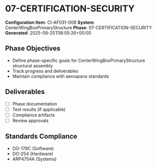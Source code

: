 # 07-CERTIFICATION-SECURITY

**Configuration Item**: CI-AF031-008
**System**: CenterWingBoxPrimaryStructure
**Phase**: 07-CERTIFICATION-SECURITY
**Generated**: 2025-08-25T08:05:26+00:00

## Phase Objectives
- Define phase-specific goals for CenterWingBoxPrimaryStructure structural assembly
- Track progress and deliverables
- Maintain compliance with aerospace standards

## Deliverables
- [ ] Phase documentation
- [ ] Test results (if applicable)
- [ ] Compliance artifacts
- [ ] Review approvals

## Standards Compliance
- DO-178C (Software)
- DO-254 (Hardware)
- ARP4754A (Systems)

